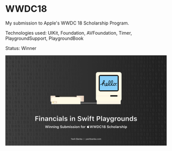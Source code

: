 # WWDC18
My submission to Apple's WWDC 18 Scholarship Program.

Technologies used: UIKit, Foundation, AVFoundation, Timer, PlaygroundSupport, PlaygroundBook

Status: Winner

![Banner](/Financials%20-%20WWDC18%20(Banner).jpg)
